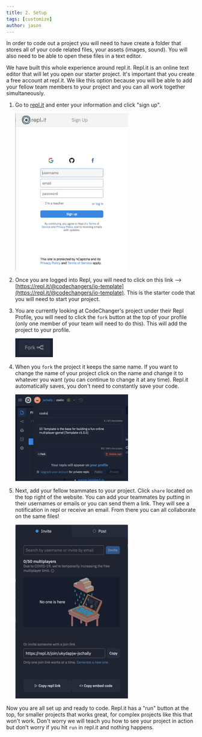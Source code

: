 ```yaml
---
title: 2. Setup
tags: [customize]
author: jason
---
```

In order to code out a project you will need to have create a folder that stores all of your code related files, your assets (images, sound). You will also need to be able to open these files in a text editor.

We have built this whole experience around repl.it. Repl.it is an online text editor that will let you open our starter project. It's important that you create a free account at repl.it. We like this option because you will be able to add your fellow team members to your project and you can all work together simultaneously.

1. Go to [repl.it](https://repl.it/signup) and enter your information and click "sign up".

    <img src="/uploads/resources/signup.png" width="300">

2. Once you are logged into Repl, you will need to click on this link --> [https://repl.it/@codechangers/io-template](https://repl.it/@codechangers/io-template). This is the starter code that you will need to start your project.

3. You are currently looking at CodeChanger's project under their Repl Profile, you will need to click the `fork` button at the top of your profile (only one member of your team will need to do this). This will add the project to your profile.<br />

    <img src="/uploads/resources/fork.png" width="100">

4. When you `fork` the project it keeps the same name. If you want to change the name of your project click on the name and change it to whatever you want (you can continue to change it at any time). Repl.it automatically saves, you don't need to constantly save your code.<br />

    <img src="/uploads/resources/rename.png" width="300">

5. Next, add your fellow teammates to your project. Click `share` located on the top right of the website. You can add your teammates by putting in their usernames or emails or you can send them a link. They will see a notification in repl or receive an email. From there you can all collaborate on the same files!<br />

    <img src="/uploads/resources/invite.png" width="300">

Now you are all set up and ready to code. Repl.it has a "run" button at the top, for smaller projects that works great, for complex projects like this that won't work. Don't worry we will teach you how to see your project in action but don't worry if you hit `run` in repl.it and nothing happens.
